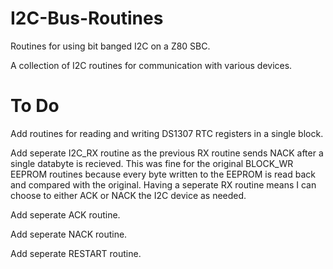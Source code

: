 # I2C-Bus-Routines
Routines for using bit banged I2C on a Z80 SBC.

A collection of I2C routines for communication with various devices.

# To Do
Add routines for reading and writing DS1307 RTC registers in a single block.

Add seperate I2C_RX routine as the previous RX routine sends NACK after a single databyte is recieved. This was fine for the original BLOCK_WR EEPROM routines 
because every byte written to the EEPROM is read back and compared with the original. Having a seperate RX routine means I can choose to either ACK or NACK the I2C device
as needed.

Add seperate ACK routine.

Add seperate NACK routine.

Add seperate RESTART routine.
